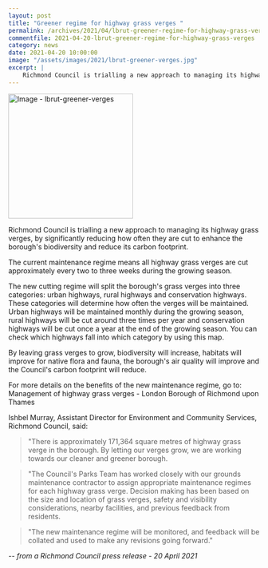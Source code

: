 ```yaml
---
layout: post
title: "Greener regime for highway grass verges "
permalink: /archives/2021/04/lbrut-greener-regime-for-highway-grass-verges.html
commentfile: 2021-04-20-lbrut-greener-regime-for-highway-grass-verges
category: news
date: 2021-04-20 10:00:00
image: "/assets/images/2021/lbrut-greener-verges.jpg"
excerpt: |
    Richmond Council is trialling a new approach to managing its highway grass verges, by significantly reducing how often they are cut to enhance the borough's biodiversity and reduce its carbon footprint.
---
```

<a href="/assets/images/2021/lbrut-greener-verges.jpg" title="Click for a larger image"><img src="/assets/images/2021/lbrut-greener-verges-thumb.jpg" width="250" alt="Image - lbrut-greener-verges"  class="photo right"/></a>

Richmond Council is trialling a new approach to managing its highway grass verges, by significantly reducing how often they are cut to enhance the borough's biodiversity and reduce its carbon footprint.

The current maintenance regime means all highway grass verges are cut approximately every two to three weeks during the growing season.

The new cutting regime will split the borough's grass verges into three categories: urban highways, rural highways and conservation highways. These categories will determine how often the verges will be maintained. Urban highways will be maintained monthly during the growing season, rural highways will be cut around three times per year and conservation highways will be cut once a year at the end of the growing season. You can check which highways fall into which category by using this map.

By leaving grass verges to grow, biodiversity will increase, habitats will improve for native flora and fauna, the borough's air quality will improve and the Council's carbon footprint will reduce.

For more details on the benefits of the new maintenance regime, go to: Management of highway grass verges - London Borough of Richmond upon Thames

Ishbel Murray, Assistant Director for Environment and Community Services, Richmond Council, said:

> "There is approximately 171,364 square metres of highway grass verge in the borough. By letting our verges grow, we are working towards our cleaner and greener borough.

> "The Council's Parks Team has worked closely with our grounds maintenance contractor to assign appropriate maintenance regimes for each highway grass verge. Decision making has been based on the size and location of grass verges, safety and visibility considerations, nearby facilities, and previous feedback from residents.

> "The new maintenance regime will be monitored, and feedback will be collated and used to make any revisions going forward."


<cite>-- from a Richmond Council press release - 20 April 2021</cite>
